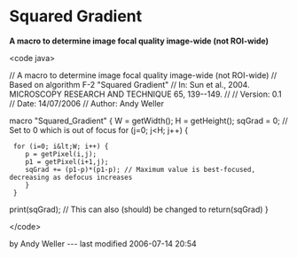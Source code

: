 # Squared Gradient

**A macro to determine image focal quality image-wide (not ROI-wide)**

\<code java\>

// A macro to determine image focal quality image-wide (not ROI-wide) //
Based on algorithm F-2 \"Squared Gradient\" // In: Sun et al., 2004.
MICROSCOPY RESEARCH AND TECHNIQUE 65, 139--149. // // Version: 0.1 //
Date: 14/07/2006 // Author: Andy Weller

macro \"Squared_Gradient\" { W = getWidth(); H = getHeight(); sqGrad =
0; // Set to 0 which is out of focus for (j=0; j\<H; j++) {

     for (i=0; i&lt;W; i++) {
        p = getPixel(i,j);
        p1 = getPixel(i+1,j);
        sqGrad += (p1-p)*(p1-p); // Maximum value is best-focused, decreasing as defocus increases
        }
     }

print(sqGrad); // This can also (should) be changed to return(sqGrad) }

\</code\>

by Andy Weller --- last modified 2006-07-14 20:54
